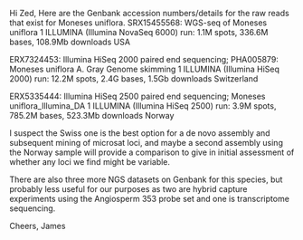 Hi Zed, Here are the Genbank accession numbers/details for the raw reads that exist for Moneses uniflora. SRX15455568: WGS-seq of Moneses uniflora 1 ILLUMINA (Illumina NovaSeq 6000) run: 1.1M spots, 336.6M bases, 108.9Mb downloads USA

ERX7324453: Illumina HiSeq 2000 paired end sequencing; PHA005879: Moneses uniflora A. Gray Genome skimming 1 ILLUMINA (Illumina HiSeq 2000) run: 12.2M spots, 2.4G bases, 1.5Gb downloads Switzerland

ERX5335444: Illumina HiSeq 2500 paired end sequencing; Moneses uniflora_Illumina_DA 1 ILLUMINA (Illumina HiSeq 2500) run: 3.9M spots, 785.2M bases, 523.3Mb downloads Norway

I suspect the Swiss one is the best option for a de novo assembly and subsequent mining of microsat loci, and maybe a second assembly using the Norway sample will provide a comparison to give in initial assessment of whether any loci we find might be variable.

There are also three more NGS datasets on Genbank for this species, but probably less useful for our purposes as two are hybrid capture experiments using the Angiosperm 353 probe set and one is transcriptome sequencing.

Cheers, James
